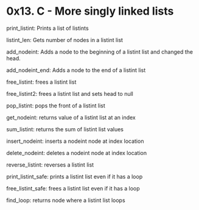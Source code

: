 # 0x13. C - More singly linked lists

print_listint: Prints a list of listints

listint_len: Gets number of nodes in a listint list

add_nodeint: Adds a node to the beginning of a listint list and changed the head.

add_nodeint_end: Adds a node to the end of a listint list

free_listint: frees a listint list

free_listint2: frees a listint list and sets head to null

pop_listint: pops the front of a listint list

get_nodeint: returns value of a listint list at an index

sum_listint: returns the sum of listint list values

insert_nodeint: inserts a nodeint node at index location

delete_nodeint: deletes a nodeint node at index location

reverse_listint: reverses a listint list

print_listint_safe: prints a listint list even if it has a loop

free_listint_safe: frees a listint list even if it has a loop

find_loop: returns node where a listint list loops
